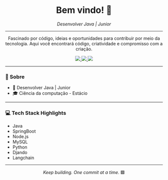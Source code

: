 <h1 align="center">Bem vindo! 👋</h1>

<p align="center">
  <em>Desenvolver Java | Junior </em>
</p>



---

<p align="center">
  Fascinado por código, ideias e oportunidades para contribuir por meio da tecnologia. 
  Aqui você encontrará código, criatividade e compromisso com a criação.
</p>

<p align="center">
  <a href="(https://www.linkedin.com/in/elivelton-cardoso-padilha-a27440275?utm_source=share&utm_campaign=share_via&utm_content=profile&utm_medium=ios_app)">
    <img src="https://img.shields.io/badge/-LinkedIn-00AB33?style=flat-square&logo=Linkedin&logoColor=blue">
  </a>
  <a href="mailto:eliveltonpadilhaa@hotmail.com">
    <img src="https://img.shields.io/badge/-eliveltonpadilhaa@hotmail.com-00AB33?style=flat-square&logo=Gmail&logoColor=white">
  </a>
  <a href="[https://www.instagram.com/dev_elivelton?igsh=YTBwNnZzOGkxendo&utm_source=qr]">
    <img src="https://img.shields.io/badge/-Instagram-00AB33?style=flat-square&logo=Instagram&logoColor=red">
  </a>
</p>

---

### 🧠 Sobre

- 🔭  Desenvolver Java | Junior
- 🎓 Ciência da computação - Estácio

---

### 💻 Tech Stack Highlights

-  Java
-  SpringBoot
-  Node.js
-  MySQL
-  Python
-  Djando
-  Langchain
  

---

<p align="center">
  <em>Keep building. One commit at a time.</em> 🟩
</p>

